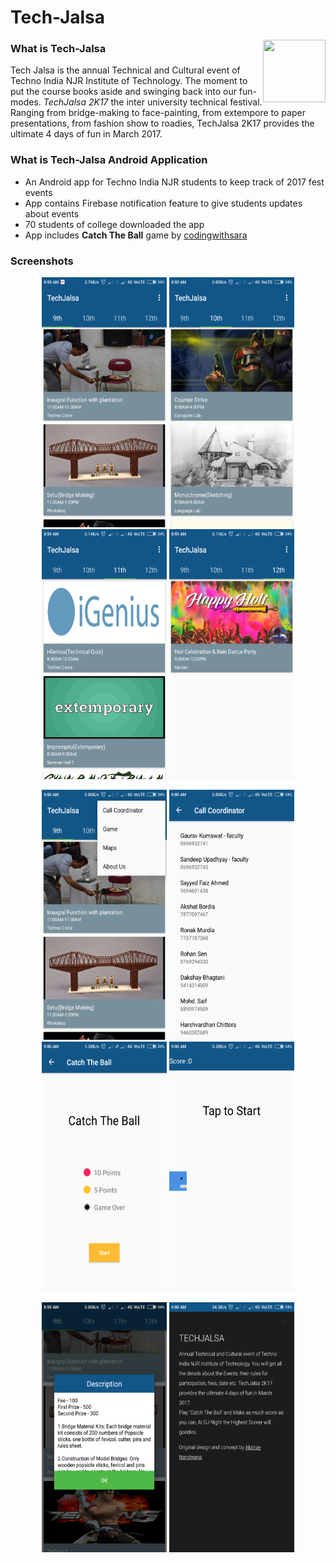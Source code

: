 # Tech-Jalsa

<p>
<img src="Screenshots/logo" height = "100" width="100" align="right"> 
</p>

### What is Tech-Jalsa
Tech Jalsa is the annual Technical and Cultural event of Techno India NJR Institute of Technology.
The moment to put the course books aside and swinging back into our fun-modes. *TechJalsa 2K17* the inter university technical festival. Ranging from bridge-making to face-painting, from extempore to paper presentations, from fashion show to roadies, TechJalsa 2K17 provides the ultimate 4 days of fun in March 2017.

### What is Tech-Jalsa Android Application
- An Android app for Techno India NJR students to keep track of 2017 fest events
- App contains Firebase notification feature to give students updates about events
- 70 students of college downloaded the app
- App includes **Catch The Ball** game by [codingwithsara](https://www.youtube.com/playlist?list=PLRdMAPi4QUfbIg6dRXf56cbMfeYtTdNSA)

### Screenshots

<p align="center">
<img src="Screenshots/first.png" height = "400" width="200"> <img src="Screenshots/second.png" height = "400" width="200"> <img src="Screenshots/third.png" height = "400" width="200"> <img src="Screenshots/fourth.png" height = "400" width="200">
</p>

<p align="center">
<img src="Screenshots/feature.png" height = "400" width="200"> <img src="Screenshots/calling.png" height = "400" width="200"> <img src="Screenshots/game.png" height = "400" width="200"> <img src="Screenshots/play.png" height = "400" width="200">
</p>

<p align="center">
<img src="Screenshots/details.png" height = "400" width="200"> <img src="Screenshots/about.png" height = "400" width="200">
</p>